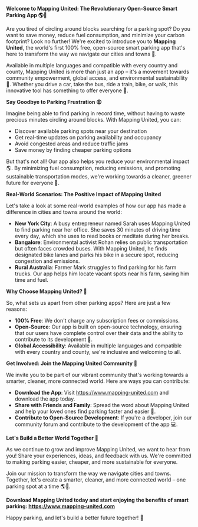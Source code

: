**Welcome to Mapping United: The Revolutionary Open-Source Smart Parking App 🌎🚗**

Are you tired of circling around blocks searching for a parking spot? Do you want to save money, reduce fuel consumption, and minimize your carbon footprint? Look no further! We're excited to introduce you to **Mapping United**, the world's first 100% free, open-source smart parking app that's here to transform the way we navigate our cities and towns 🌆.

Available in multiple languages and compatible with every country and county, Mapping United is more than just an app – it's a movement towards community empowerment, global access, and environmental sustainability 💚. Whether you drive a car, take the bus, ride a train, bike, or walk, this innovative tool has something to offer everyone 🌟.

**Say Goodbye to Parking Frustration 😩**

Imagine being able to find parking in record time, without having to waste precious minutes circling around blocks. With Mapping United, you can:

* Discover available parking spots near your destination
* Get real-time updates on parking availability and occupancy
* Avoid congested areas and reduce traffic jams
* Save money by finding cheaper parking options

But that's not all! Our app also helps you reduce your environmental impact 🌎. By minimizing fuel consumption, reducing emissions, and promoting sustainable transportation modes, we're working towards a cleaner, greener future for everyone 🌿.

**Real-World Scenarios: The Positive Impact of Mapping United**

Let's take a look at some real-world examples of how our app has made a difference in cities and towns around the world:

* **New York City**: A busy entrepreneur named Sarah uses Mapping United to find parking near her office. She saves 30 minutes of driving time every day, which she uses to read books or meditate during her breaks.
* **Bangalore**: Environmental activist Rohan relies on public transportation but often faces crowded buses. With Mapping United, he finds designated bike lanes and parks his bike in a secure spot, reducing congestion and emissions.
* **Rural Australia**: Farmer Mark struggles to find parking for his farm trucks. Our app helps him locate vacant spots near his farm, saving him time and fuel.

**Why Choose Mapping United? 🤔**

So, what sets us apart from other parking apps? Here are just a few reasons:

* **100% Free**: We don't charge any subscription fees or commissions.
* **Open-Source**: Our app is built on open-source technology, ensuring that our users have complete control over their data and the ability to contribute to its development 🤝.
* **Global Accessibility**: Available in multiple languages and compatible with every country and county, we're inclusive and welcoming to all.

**Get Involved: Join the Mapping United Community 💪**

We invite you to be part of our vibrant community that's working towards a smarter, cleaner, more connected world. Here are ways you can contribute:

* **Download the App**: Visit https://www.mapping-united.com and download the app today.
* **Share with Friends and Family**: Spread the word about Mapping United and help your loved ones find parking faster and easier 🤩.
* **Contribute to Open-Source Development**: If you're a developer, join our community forum and contribute to the development of the app 💻.

**Let's Build a Better World Together 🌟**

As we continue to grow and improve Mapping United, we want to hear from you! Share your experiences, ideas, and feedback with us. We're committed to making parking easier, cheaper, and more sustainable for everyone.

Join our mission to transform the way we navigate cities and towns. Together, let's create a smarter, cleaner, and more connected world – one parking spot at a time 🌎🚗.

**Download Mapping United today and start enjoying the benefits of smart parking: https://www.mapping-united.com**

Happy parking, and let's build a better future together! 🌟